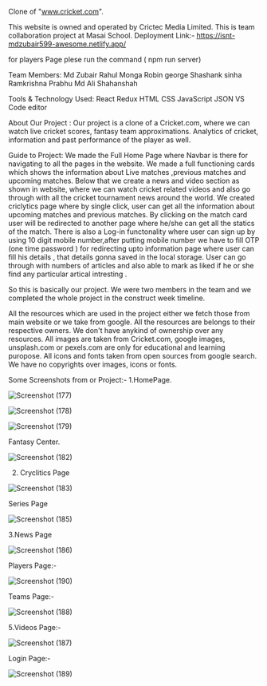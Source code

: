 Clone of "www.cricket.com".

This website  is owned and operated by Crictec Media Limited. This is team collaboration project at Masai School.
Deployment Link:-  https://isnt-mdzubair599-awesome.netlify.app/


for players Page plese run the command ( npm run server)

Team Members:
Md Zubair
Rahul Monga
Robin george
Shashank sinha 
Ramkrishna Prabhu
Md Ali Shahanshah


Tools & Technology Used:
React
Redux
HTML
CSS
JavaScript
JSON
VS Code editor


About Our Project :
Our project is a clone of a Cricket.com, where we can watch live cricket scores, fantasy team approximations. Analytics of cricket, information and past performance of the player as well.

Guide to Project:
We made the Full Home Page where Navbar is there for navigating to all the pages in the website.
We made a full functioning cards which shows the information about Live matches ,previous matches and upcoming matches. Below that we create a news and video section as shown in website, where we can watch cricket related videos and also go through with all the cricket tournament news around the world. We created criclytics page where by single click, user can get all the information about upcoming matches and previous matches. By clicking on the match card user will be redirected to another page where he/she can get all the statics of the match. There is also a Log-in functonality where user can sign up by using 10 digit mobile number,after putting mobile number we have to fill OTP (one time password ) for redirecting upto information page where user can fill his details , that details gonna saved in the local storage. User can go through with numbers of articles and also able to mark as liked if he or she find any particular artical intresting .

So this is basically our project. We were two members in the team and we completed the whole project in the construct week timeline.


All the resources which are used in the project either we fetch those from main website or we take from google. All the resources are belongs to their respective owners. We don't have anykind of ownership over any resources. All images are taken from Cricket.com, google images, unsplash.com or pexels.com are only for educational and learning puropose. All icons and fonts taken from open sources from google search. We have no copyrights over images, icons or fonts.

Some Screenshots from or Project:-
1.HomePage.



![Screenshot (177)](https://user-images.githubusercontent.com/101566430/193989201-ba01f5d7-88df-43d7-bc98-e07c276a23f3.png)

![Screenshot (178)](https://user-images.githubusercontent.com/101566430/193989756-0e2d6420-5eac-40f5-a866-a0651fb38aa0.png)

![Screenshot (179)](https://user-images.githubusercontent.com/101566430/193989770-eb0675be-74c5-401b-a6b3-591dc01bed6f.png)

Fantasy Center.






![Screenshot (182)](https://user-images.githubusercontent.com/101566430/193989839-3194a294-06a2-4740-8ec8-9c47acc821d6.png)

2. Cryclitics Page






![Screenshot (183)](https://user-images.githubusercontent.com/101566430/193989989-c3ebf6f2-fd5a-4c64-9960-634e20dc8a5e.png)

Series Page




![Screenshot (185)](https://user-images.githubusercontent.com/101566430/193990066-2bc551c9-50e4-4ef6-b448-acabe2b50012.png)

3.News Page


![Screenshot (186)](https://user-images.githubusercontent.com/101566430/193990034-acd9240f-caa9-44d0-86f1-ad6ad1515f89.png)

Players Page:- 

![Screenshot (190)](https://user-images.githubusercontent.com/101566430/193990535-54067e33-5863-411c-8b92-41cd48c6112b.png)

Teams Page:-





![Screenshot (188)](https://user-images.githubusercontent.com/101566430/193990186-44080f1e-779d-4bb3-b0f4-bb93ef972b31.png)



5.Videos Page:-




![Screenshot (187)](https://user-images.githubusercontent.com/101566430/193990083-fc8f7590-7395-49fc-8f63-a340cb9147c0.png)

Login Page:-

![Screenshot (189)](https://user-images.githubusercontent.com/101566430/193990194-e689c65b-8229-48a6-b4fb-160e98df445a.png)


